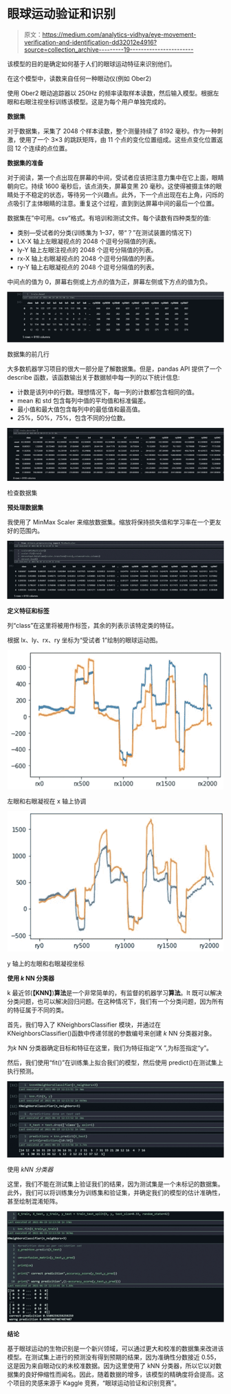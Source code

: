 # 眼球运动验证和识别

> 原文：<https://medium.com/analytics-vidhya/eye-movement-verification-and-identification-dd32012e4916?source=collection_archive---------19----------------------->

该模型的目的是确定如何基于人们的眼球运动特征来识别他们。

在这个模型中，读数来自任何一种眼动仪(例如 Ober2)

使用 Ober2 眼动追踪器以 250Hz 的频率读取样本读数，然后输入模型。根据左眼和右眼注视坐标训练该模型。这是为每个用户单独完成的。

**数据集**

对于数据集，采集了 2048 个样本读数，整个测量持续了 8192 毫秒。作为一种刺激，使用了一个 3×3 的跳跃矩阵，由 11 个点的变化位置组成。这些点变化位置返回 12 个连续的点位置。

**数据集的准备**

对于阅读，第一个点出现在屏幕的中间，受试者应该把注意力集中在它上面，眼睛朝向它。持续 1600 毫秒后，该点消失，屏幕变黑 20 毫秒。这使得被摄主体的眼睛处于不稳定的状态，等待另一个兴趣点。此外，下一个点出现在右上角，闪烁的点吸引了主体眼睛的注意。重复这个过程，直到到达屏幕中间的最后一个位置。

数据集在”中可用。csv”格式。有培训和测试文件。每个读数有四种类型的值:

*   类别—受试者的分类(训练集为 1–37，带“？”在测试装置的情况下)
*   LX-X 轴上左眼凝视点的 2048 个逗号分隔值的列表。
*   ly-Y 轴上左眼注视点的 2048 个逗号分隔值的列表。
*   rx-X 轴上右眼凝视点的 2048 个逗号分隔值的列表。
*   ry-Y 轴上右眼凝视点的 2048 个逗号分隔值的列表。

中间点的值为 0，屏幕右侧或上方点的值为正，屏幕左侧或下方点的值为负。

![](img/0eb4d16d1efc33746b4f1c01dbf384a5.png)

数据集的前几行

大多数机器学习项目的很大一部分是了解数据集。但是，pandas API 提供了一个 describe 函数，该函数输出关于数据帧中每一列的以下统计信息:

*   计数是该列中的行数。理想情况下，每一列的计数都包含相同的值。
*   mean 和 std 包含每列中值的平均值和标准偏差。
*   最小值和最大值包含每列中的最低值和最高值。
*   25%，50%，75%，包含不同的分位数。

![](img/f95851409b3f0b9652cc126dd169952c.png)

检查数据集

**预处理数据集**

我使用了 MinMax Scaler 来缩放数据集。缩放将保持损失值和学习率在一个更友好的范围内。

![](img/b0260687380aa4cefc2334bce1ad4cf5.png)

**定义特征和标签**

列“class”在这里将被用作标签，其余的列表示该特定类的特征。

根据 lx、ly、rx、ry 坐标为“受试者 1”绘制的眼球运动图。

![](img/4599ed28ea65b89985bf73ac2af9357d.png)

左眼和右眼凝视在 x 轴上协调

![](img/f0d70451466512eb06d7034433a45833.png)

y 轴上的左眼和右眼凝视坐标

**使用 *k* NN 分类器**

k 最近邻(**【KNN】**)**算法**是一个非常简单的，有监督的机器学习**算法**。It 既可以解决分类问题，也可以解决回归问题。在这种情况下，我们有一个分类问题，因为所有的特征属于不同的类。

首先，我们导入了 KNeighborsClassifier 模块，并通过在 KNeighborsClassifier()函数中传递邻居的参数编号来创建 *k* NN 分类器对象。

为*k* NN 分类器确定目标和特征在这里，我们为特征指定“X ”,为标签指定“y”。

然后，我们使用“fit()”在训练集上拟合我们的模型，然后使用 predict()在测试集上执行预测。

![](img/e7466b09cc7366866784c419aecc4c03.png)

使用 *kNN 分类器*

这里，我们不能在测试集上验证我们的结果，因为测试集是一个未标记的数据集。此外，我们可以将训练集分为训练集和验证集，并确定我们的模型的估计准确性，甚至绘制混淆矩阵。

![](img/95baf0e9b96442f27dcbd675eaea7a47.png)

**结论**

基于眼球运动的生物识别是一个新兴领域，可以通过更大和校准的数据集来改进该模型。在测试集上进行的预测没有得到预期的结果，因为准确性分数接近 0.55，这是因为来自眼动仪的未校准数据。因为这里使用了 kNN 分类器，所以它以对数据集的良好伸缩性而闻名。因此，随着数据的增多，该模型的精确度将会提高。这个项目的灵感来源于 Kaggle 竞赛，“眼球运动验证和识别竞赛”。